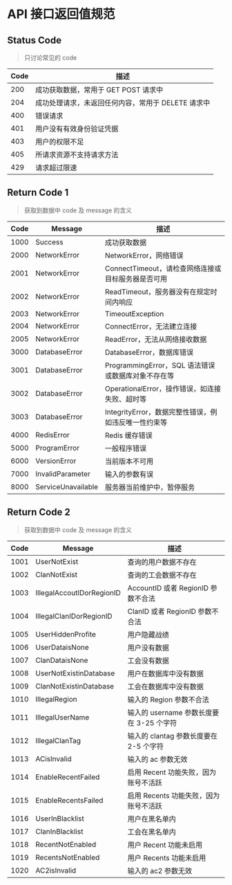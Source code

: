 # API 接口返回值规范

## Status Code

> 只讨论常见的 code

| Code | 描述                                               |
| ---- | -------------------------------------------------- |
| 200  | 成功获取数据，常用于 GET POST 请求中               |
| 204  | 成功处理请求，未返回任何内容，常用于 DELETE 请求中 |
| 400  | 错误请求                                           |
| 401  | 用户没有有效身份验证凭据                           |
| 403  | 用户的权限不足                                     |
| 405  | 所请求资源不支持请求方法                           |
| 429  | 请求超过限速                                       |

## Return Code 1

> 获取到数据中 code 及 message 的含义

| Code | Message            | 描述                                                 |
| ---- | ------------------ | ---------------------------------------------------- |
| 1000 | Success            | 成功获取数据                                         |
| 2000 | NetworkError       | NetworkError，网络错误                               |
| 2001 | NetworkError       | ConnectTimeout，请检查网络连接或目标服务器是否可用   |
| 2002 | NetworkError       | ReadTimeout，服务器没有在规定时间内响应              |
| 2003 | NetworkError       | TimeoutException                                     |
| 2004 | NetworkError       | ConnectError，无法建立连接                           |
| 2005 | NetworkError       | ReadError，无法从网络接收数据                        |
| 3000 | DatabaseError      | DatabaseError，数据库错误                            |
| 3001 | DatabaseError      | ProgrammingError，SQL 语法错误或数据库对象不存在等   |
| 3002 | DatabaseError      | OperationalError，操作错误，如连接失败、超时等       |
| 3003 | DatabaseError      | IntegrityError，数据完整性错误，例如违反唯一性约束等 |
| 4000 | RedisError         | Redis 缓存错误                                       |
| 5000 | ProgramError       | 一般程序错误                                         |
| 6000 | VersionError       | 当前版本不可用                                       |
| 7000 | InvalidParameter   | 输入的参数有误                                       |
| 8000 | ServiceUnavailable | 服务器当前维护中，暂停服务                           |

## Return Code 2

> 获取到数据中 code 及 message 的含义

| Code | Message                   | 描述                                     |
| ---- | ------------------------- | ---------------------------------------- |
| 1001 | UserNotExist              | 查询的用户数据不存在                     |
| 1002 | ClanNotExist              | 查询的工会数据不存在                     |
| 1003 | IllegalAccoutIDorRegionID | AccountID 或者 RegionID 参数不合法       |
| 1004 | IllegalClanIDorRegionID   | ClanID 或者 RegionID 参数不合法          |
| 1005 | UserHiddenProfite         | 用户隐藏战绩                             |
| 1006 | UserDataisNone            | 用户没有数据                             |
| 1007 | ClanDataisNone            | 工会没有数据                             |
| 1008 | UserNotExistinDatabase    | 用户在数据库中没有数据                   |
| 1009 | ClanNotExistinDatabase    | 工会在数据库中没有数据                   |
| 1010 | IllegalRegion             | 输入的 Region 参数不合法                 |
| 1011 | IllegalUserName           | 输入的 username 参数长度要在 3-25 个字符 |
| 1012 | IllegalClanTag            | 输入的 clantag 参数长度要在 2-5 个字符   |
| 1013 | ACisInvalid               | 输入的 ac 参数无效                       |
| 1014 | EnableRecentFailed        | 启用 Recent 功能失败，因为账号不活跃     |
| 1015 | EnableRecentsFailed       | 启用 Recents 功能失败，因为账号不活跃    |
| 1016 | UserInBlacklist           | 用户在黑名单内                           |
| 1017 | ClanInBlacklist           | 工会在黑名单内                           |
| 1018 | RecentNotEnabled          | 用户 Recent 功能未启用                   |
| 1019 | RecentsNotEnabled         | 用户 Recents 功能未启用                  |
| 1020 | AC2isInvalid              | 输入的 ac2 参数无效                      |
